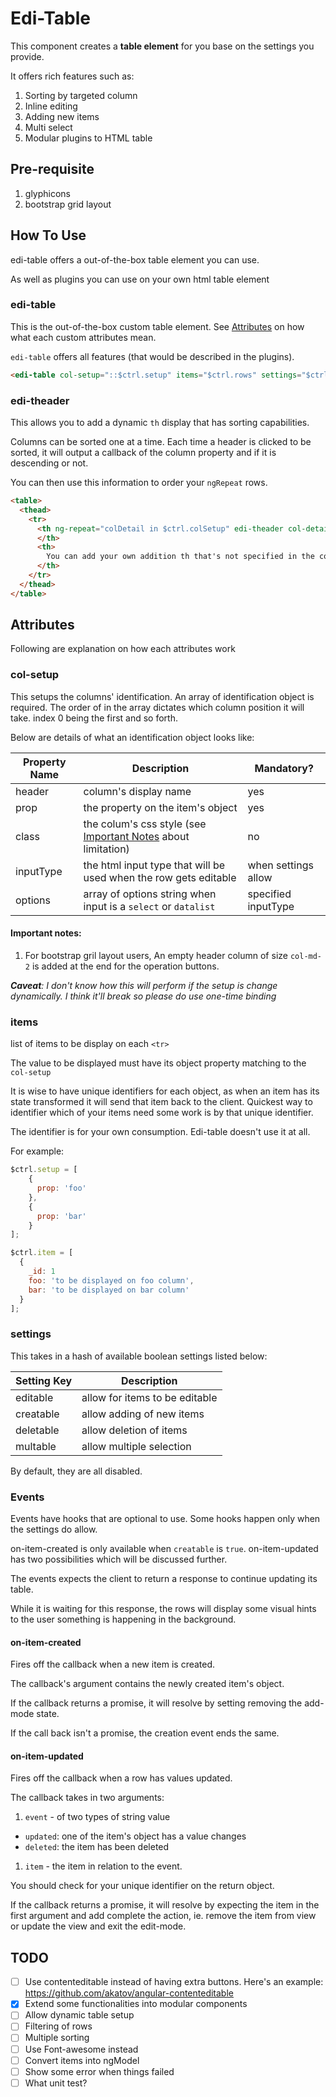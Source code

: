 # Edi-Table

This component creates a **table element** for you base on the settings you provide.

It offers rich features such as:

1. Sorting by targeted column
1. Inline editing
1. Adding new items
1. Multi select
1. Modular plugins to HTML table

## Pre-requisite

1. glyphicons
2. bootstrap grid layout

## How To Use

edi-table offers a out-of-the-box table element you can use.

As well as plugins you can use on your own html table element

### edi-table

This is the out-of-the-box custom table element. See [Attributes](#Attrubutes) on how what each custom attributes mean.

`edi-table` offers all features (that would be described in the plugins).

```html
<edi-table col-setup="::$ctrl.setup" items="$ctrl.rows" settings="$ctrl.settings" on-item-created="$ctrl.callback(item)" on-item-updated="$ctrl.callback(event, item)"></edi-table>
```

### edi-theader

This allows you to add a dynamic `th` display that has sorting capabilities.

Columns can be sorted one at a time. Each time a header is clicked to be sorted, it will output a callback of the column property and if it is descending or not.

You can then use this information to order your `ngRepeat` rows.

```html
<table>
  <thead>
    <tr>
      <th ng-repeat="colDetail in $ctrl.colSetup" edi-theader col-detail="::colDetail" on-sort="$ctrl.setSort(column, desc)">
      </th>
      <th>
        You can add your own addition th that's not specified in the colSetup
      </th>
    </tr>
  </thead>
</table>
```

## Attributes

Following are explanation on how each attributes work

### col-setup

This setups the columns' identification. An array of identification object is required.
The order of in the array dictates which column position it will take. index 0 being the first and so forth.

Below are details of what an identification object looks like:

Property Name | Description | Mandatory?
-- | -- | --
header | column's display name | yes
prop | the property on the item's object | yes
class | the colum's css style (see [Important Notes](#important-notes) about limitation) | no
inputType | the html input type that will be used when the row gets editable | when settings allow
options | array of options string when input is a `select` or `datalist` | specified inputType

#### Important notes:

1. For bootstrap gril layout users, An empty header column of size `col-md-2` is added at the end for the operation buttons.

_**Caveat**: I don't know how this will perform if the setup is change dynamically. I think it'll break so please do use one-time binding_

### items

list of items to be display on each `<tr>`

The value to be displayed must have its object property matching to the `col-setup`

It is wise to have unique identifiers for each object, as when an item has its state transformed it will send that item back to the client. Quickest way to identifier which of your items need some work is by that unique identifier.

The identifier is for your own consumption. Edi-table doesn't use it at all.

For example:

```javascript
$ctrl.setup = [
    {
      prop: 'foo'
    },
    {
      prop: 'bar'
    }
];

$ctrl.item = [
  {
    _id: 1
    foo: 'to be displayed on foo column',
    bar: 'to be displayed on bar column'
  }
];
```

### settings

This takes in a hash of available boolean settings listed below:

Setting Key | Description
-- | --
editable  | allow for items to be editable
creatable | allow adding of new items
deletable | allow deletion of items
multable  | allow multiple selection

By default, they are all disabled.

### Events

Events have hooks that are optional to use.
Some hooks happen only when the settings do allow.

on-item-created is only available when `creatable` is `true`.
on-item-updated has two possibilities which will be discussed further.

The events expects the client to return a response to continue updating its table.

While it is waiting for this response, the rows will display some visual hints to the user something is happening in the background.

#### on-item-created

Fires off the callback when a new item is created.

The callback's argument contains the newly created item's object.

If the callback returns a promise, it will resolve by setting removing the add-mode state.

If the call back isn't a promise, the creation event ends the same.

#### on-item-updated

Fires off the callback when a row has values updated.

The callback takes in two arguments:

1. `event` - of two types of string value
  * `updated`: one of the item's object has a value changes
  * `deleted`: the item has been deleted
1. `item` - the item in relation to the event.
  
You should check for your unique identifier on the return object.

If the callback returns a promise, it will resolve by expecting the item in the first argument and add complete the action, ie. remove the item from view or update the view and exit the edit-mode.


## TODO

- [ ] Use contenteditable instead of having extra buttons. Here's an example: https://github.com/akatov/angular-contenteditable
- [X] Extend some functionalities into modular components
- [ ] Allow dynamic table setup
- [ ] Filtering of rows
- [ ] Multiple sorting
- [ ] Use Font-awesome instead
- [ ] Convert items into ngModel
- [ ] Show some error when things failed
- [ ] What unit test?
